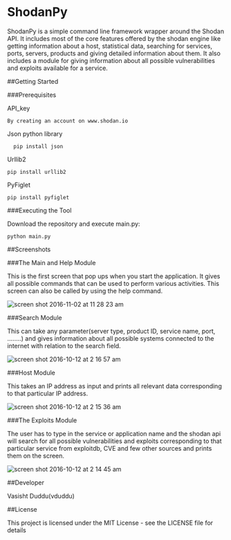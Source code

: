 # ShodanPy
ShodanPy is a simple command line framework wrapper around the Shodan API. It includes most of the core features offered by the shodan engine like getting information about a host, statistical data, searching for services, ports, servers, products and giving detailed information about them. It also includes a module for giving information about all possible vulnerabilities and exploits available for a service.

##Getting Started

###Prerequisites

API_key

    By creating an account on www.shodan.io

Json python library
      
      pip install json

Urllib2
  
    pip install urllib2

PyFiglet
  
    pip install pyfiglet

###Executing the Tool

Download the repository and execute main.py:

    python main.py

##Screenshots

###The Main and Help Module

This is the first screen that pop ups when you start the application. It gives all possible commands that can be used to perform various activities. This screen can also be called by using the help command.

![screen shot 2016-11-02 at 11 28 23 am](https://cloud.githubusercontent.com/assets/20644368/19918230/8cdd3fb0-a0ef-11e6-88c3-5c5571408938.png)


###Search Module

This can take any parameter(server type, product ID, service name, port, ........) and gives information about all possible systems connected to the internet with relation to the search field.

![screen shot 2016-10-12 at 2 16 57 am](https://cloud.githubusercontent.com/assets/20644368/19289083/a4356662-9026-11e6-8995-406ecdf5b3c8.png)


###Host Module

This takes an IP address as input and prints all relevant data corresponding to that particular IP address.

![screen shot 2016-10-12 at 2 15 36 am](https://cloud.githubusercontent.com/assets/20644368/19289047/77a2e1f6-9026-11e6-90f8-47c49467a672.png)


###The Exploits Module

The user has to type in the service or application name and the shodan api will search for all possible vulnerabilities and exploits corresponding to that particular service from exploitdb, CVE and few other sources and prints them on the screen.

![screen shot 2016-10-12 at 2 14 45 am](https://cloud.githubusercontent.com/assets/20644368/19289020/5a654958-9026-11e6-9b95-37d8ead8cc74.png)



##Developer

Vasisht Duddu(vduddu)

##License

This project is licensed under the MIT License - see the LICENSE file for details

